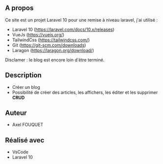 ## A propos

Ce site est un projet Laravel 10 pour une remise à niveau laravel, j'ai
utilisé :
* Laravel 10 (https://laravel.com/docs/10.x/releases)  
* VueJs (https://vuejs.org/)
* TailwindCss (https://tailwindcss.com/)
* Git (https://git-scm.com/downloads)
* Laragon (https://laragon.org/download/)

Disclamer : le blog est encore loin d'être terminé.

## Description

* Créer un blog
* Possibilité de créer des articles, les affichers, les éditer et les supprimer __CRUD__

## Auteur

* Axel FOUQUET

## Réalisé avec

* VsCode
* Laravel 10
